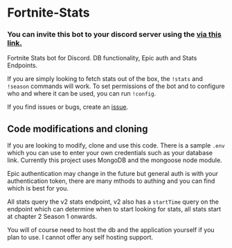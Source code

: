 # Fortnite-Stats

### You can invite this bot to your discord server using the [via this link.](https://discordapp.com/api/oauth2/authorize?client_id=493039575988568064&permissions=8&scope=bot)

Fortnite Stats bot for Discord. DB functionality, Epic auth and Stats Endpoints.

If you are simply looking to fetch stats out of the box, the `!stats` and `!season` commands will work. To set permissions of the bot and to configure who and where it can be used, you can run `!config`.

If you find issues or bugs, create an [issue](https://github.com/Plexversal/Fortnite-Stats/issues).

## Code modifications and cloning

If you are looking to modify, clone and use this code. There is a sample `.env` which you can use to enter your own credentials such as your database link. Currently this project uses MongoDB and the mongoose node module.

Epic authentication may change in the future but general auth is with your authentication token, there are many mthods to authing and you can find which is best for you.

All stats query the v2 stats endpoint, v2 also has a `startTime` query on the endpoint which can determine when to start looking for stats, all stats start at chapter 2 Season 1 onwards.

You will of course need to host the db and the application yourself if you plan to use. I cannot offer any self hosting support.
